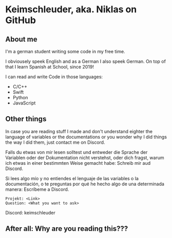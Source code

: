# Keimschleuder, aka. Niklas on GitHub

## About me

  I'm a german student writing some code in my free time.
  
  I obviousely speek English and as a German I also speek German. On top of that I learn Spanish at School, since 2019!

  I can read and write Code in those languages:

- C/C++
- Swift
- Python
- JavaScript

## Other things

  In case you are reading stuff I made and don't understand eighter the language of variables or the documentations or you wonder why I did things the way I did them, just contact me on Discord.
  
  Falls du etwas von mir lesen solltest und entweder die Sprache der Variablen oder der Dokumentation nicht verstehst, oder dich fragst, warum ich etwas in einer bestimmten Weise gemacht habe: Schreib mir aud Discord.
  
  Si lees algo mío y no entiendes el lenguaje de las variables o la documentación, o te preguntas por qué he hecho algo de una determinada manera: Escríbeme a Discord.

    Projekt: <Link>
    Question: <What you want to ask>

  Discord: keimschleuder

## After all: Why are you reading this???
